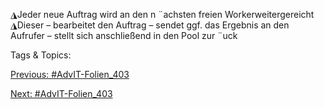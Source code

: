 ◮Jeder neue Auftrag wird an den n ¨achsten freien Workerweitergereicht
◮Dieser
– bearbeitet den Auftrag
– sendet ggf. das Ergebnis an den Aufrufer
– stellt sich anschließend in den Pool zur ¨uck

   Tags & Topics:
   

[Previous: #AdvIT-Folien_403](AdvIT-Folien_403.md)

[Next: #AdvIT-Folien_403](AdvIT-Folien_403.md)